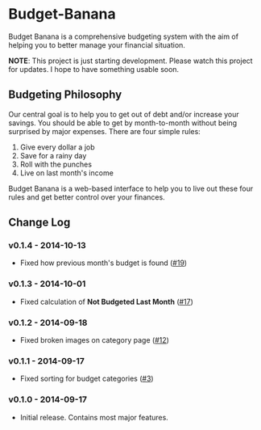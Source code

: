 Budget-Banana
=============

Budget Banana is a comprehensive budgeting system with the aim of helping you to better manage your financial situation.

**NOTE**: This project is just starting development. Please watch this project for updates. I hope to have something usable soon.

Budgeting Philosophy
-------------

Our central goal is to help you to get out of debt and/or increase your savings. You should be able to get by month-to-month without being surprised by major expenses. There are four simple rules:

1. Give every dollar a job
2. Save for a rainy day
3. Roll with the punches
4. Live on last month's income

Budget Banana is a web-based interface to help you to live out these four rules and get better control over your finances.

Change Log
-------------

### v0.1.4 - 2014-10-13 ###

* Fixed how previous month's budget is found ([#19](https://github.com/devbanana/Budget-Banana/issues/19))

### v0.1.3 - 2014-10-01 ###

* Fixed calculation of **Not Budgeted Last Month** ([#17](https://github.com/devbanana/Budget-Banana/issues/17))

### v0.1.2 - 2014-09-18 ###

* Fixed broken images on category page ([#12](https://github.com/devbanana/Budget-Banana/issues/12))

### v0.1.1 - 2014-09-17 ###

* Fixed sorting for budget categories ([#3](http://github.com/devbanana/Budget-Banana/issues/3))

### v0.1.0 - 2014-09-17 ###

* Initial release. Contains most major features.
